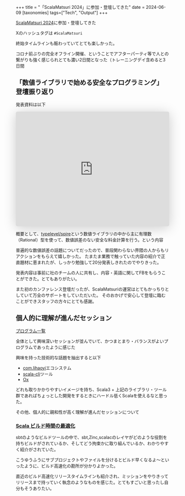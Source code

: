 +++
title = "「ScalaMatsuri 2024」に参加・登壇してきた"
date = 2024-06-09
[taxonomies]
tags=["Tech", "Output"]
+++

[ScalaMatsuri 2024](https://scalamatsuri.org/ja)に参加・登壇してきた

Xのハッシュタグは `#ScalaMatsuri`

終始タイムラインも賑わっていてとても楽しかった。

コロナ前ぶりの完全オフライン開催、ということでアフターパーティ等で人との繋がりも強く感じられとても濃い2日間となった（トレーニングデイ含めると3日間

## 「数値ライブラリで始める安全なプログラミング」 登壇振り返り
発表資料は以下

<iframe class="speakerdeck-iframe" frameborder="0" src="https://speakerdeck.com/player/a5a88a998b7643eba1bd728a75d1042a" title="Introduction to safe programming with numeric library / 数値ライブラリで始める安全なプログラミング" allowfullscreen="true" style="border: 0px; background: padding-box padding-box rgba(0, 0, 0, 0.1); margin: 0px; padding: 0px; border-radius: 6px; box-shadow: rgba(0, 0, 0, 0.2) 0px 5px 40px; width: 100%; height: auto; aspect-ratio: 560 / 419;" data-ratio="1.3365155131264916"></iframe>

概要として、[typelevel/spire](https://github.com/typelevel/spire)という数値ライブラリの中から主に有理数（Rational）型を使って、数値誤差のない安全な料金計算を行う。という内容

普遍的な数値誤差の話題についてだったので、普段関わらない界隈の人からもリアクションをもらえて嬉しかった。
たまたま業務で触っていた内容の紹介で正直題材に恵まれたが、しっかり勉強して20分発表しきれたのでやりきった。

発表内容は事前に社のチームの人に共有し、内容・英語に関してFBをもらうことができた。とてもありがたい。

また初のカンファレンス登壇だったが、ScalaMatsuriの運営はとてもかっちりとしていて万全のサポートをしていただいた。
そのおかげで安心して登壇に臨むことができスタッフの方々にとても感謝。

## 個人的に理解が進んだセッション
[プログラム一覧](https://scalamatsuri.org/ja/programs)

全体として興味深いセッションが並んでいて、かつまとまり・バランスがよいプログラムであったように感じた

興味を持った技術的な話題を抽出すると以下
- [com.lihaoyi](https://github.com/com-lihaoyi)エコシステム
- [scala-cli](https://scala-cli.virtuslab.org/)ツール
- [Ox](https://github.com/softwaremill/ox)

どれも取りかかりやすいイメージを持ち、Scala3 + 上記のライブラリ・ツール群であればちょっとした開発をするときにハードル低くScalaを使えるなと思った。

その他、個人的に親和性が高く理解が進んだセッションについて

### [Scala ビルド時間の最適化](https://scalamatsuri.org/ja/programs/SESSION_DAY_2_01)
sbtのようなビルドツールの中で、sbt,Zinc,scalacのレイヤがどのような役割を持ちビルドがされているか、そしてどう拘束かに取り組んでいるか、わかりやすく紹介がされていた。

こうゆうふうにサブプロジェクトやファイルを分けるとビルド早くなるよ〜といったように、ビルド高速化の勘所が分かりよかった。

直近のビルド高速化リリースタイムラインも紹介され、ミッションをやりきってリリースまで持っていく執念のようなものを感じた。とてもすごいと思ったし自分もそうありたい。

### 
